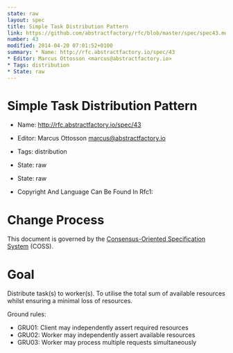 ```yaml
---
state: raw
layout: spec
title: Simple Task Distribution Pattern
link: https://github.com/abstractfactory/rfc/blob/master/spec/spec43.md
number: 43
modified: 2014-04-20 07:01:52+0100
summary: * Name: http://rfc.abstractfactory.io/spec/43
* Editor: Marcus Ottosson <marcus@abstractfactory.io>
* Tags: distribution
* State: raw
---
```


# Simple Task Distribution Pattern

* Name: http://rfc.abstractfactory.io/spec/43
* Editor: Marcus Ottosson <marcus@abstractfactory.io>
* Tags: distribution
* State: raw

* State: raw
* Copyright And Language Can Be Found In Rfc1: 

# Change Process

This document is governed by the [Consensus-Oriented Specification System](http://www.digistan.org/spec:1/COSS) (COSS).

# Goal

Distribute task(s) to worker(s). To utilise the total sum of available resources whilst ensuring a minimal loss of resources.

Ground rules:

* GRU01: Client may independently assert required resources
* GRU02: Worker may independently assert available resources
* GRU03: Worker may process multiple requests simultaneously